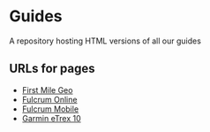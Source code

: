 Guides
======

A repository hosting HTML versions of all our guides

URLs for pages
--------------

+ [First Mile Geo](http://americanredcross.github.io/Guides/FirstMileGeo/)
+ [Fulcrum Online](http://americanredcross.github.io/Guides/FulcrumOnline/)
+ [Fulcrum Mobile](http://americanredcross.github.io/Guides/FulcrumMobile/)
+ [Garmin eTrex 10](http://americanredcross.github.io/Guides/etrex10/)
